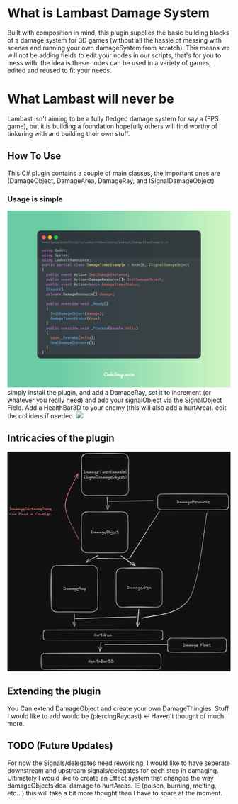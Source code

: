 # What is Lambast Damage System
Built with composition in mind, this plugin supplies the basic building blocks of a damage system for 3D games (without all the hassle of messing with scenes and running your own damageSystem from scratch).
This means we will not be adding fields to edit your nodes in our scripts, that's for you to mess with, the idea is these nodes can be used in a variety of games, edited and reused to fit your needs.

# What Lambast will never be
Lambast isn't aiming to be a fully fledged damage system for say a (FPS game), but it is building a foundation hopefully others will find worthy of tinkering with and building their own stuff.

## How To Use
This C# plugin contains a couple of main classes, the important ones are (DamageObject, DamageArea, DamageRay, and ISignalDamageObject)

### Usage is simple
![](https://github.com/jamesonBradfield/Lambast-Damage-System/blob/master/media/CodeSnap_2024-05-17_at_11%3A23%3A03.png)
simply install the plugin, and add a DamageRay, set it to increment (or whatever you really need) and add your signalObject via the SignalObject Field.
Add a HealthBar3D to your enemy (this will also add a hurtArea).
edit the colliders if needed.
![](https://github.com/jamesonBradfield/Lambast-Damage-System/blob/master/media/DamageAreaExample.gif)

## Intricacies of the plugin

![](https://github.com/jamesonBradfield/Lambast-Damage-System/blob/master/media/Lambast%20Diagram.png)


## Extending the plugin
You Can extend DamageObject and create your own DamageThingies. Stuff I would like to add would be (piercingRaycast) <- Haven't thought of much more.


## TODO (Future Updates)
For now the Signals/delegates need reworking, I would like to have seperate downstream and upstream signals/delegates for each step in damaging.
Ultimately I would like to create an Effect system that changes the way damageObjects deal damage to hurtAreas. IE (poison, burning, melting, etc...) this will take a bit more thought than I have to spare at the moment.


